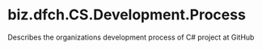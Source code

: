 # biz.dfch.CS.Development.Process
Describes the organizations development process of C# project at GitHub
